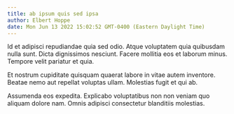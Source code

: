 ```yaml
---
title: ab ipsum quis sed ipsa
author: Elbert Hoppe
date: Mon Jun 13 2022 15:02:52 GMT-0400 (Eastern Daylight Time)
---
```

Id et adipisci repudiandae quia sed odio. Atque voluptatem quia quibusdam nulla sunt. Dicta dignissimos nesciunt. Facere mollitia eos et laborum minus. Tempore velit pariatur et quia.

 Et nostrum cupiditate quisquam quaerat labore in vitae autem inventore. Beatae nemo aut repellat voluptas ullam. Molestias fugit et qui ab.

 Assumenda eos expedita. Explicabo voluptatibus non non veniam quo aliquam dolore nam. Omnis adipisci consectetur blanditiis molestias.